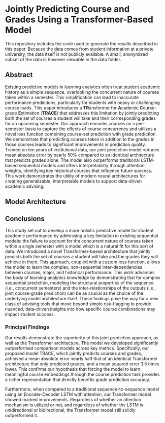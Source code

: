 # Jointly Predicting Course and Grades Using a Transformer-Based Model
This repository includes the code used to generate the results described in this paper. Because the data comes from student information at a private university, the data itself is not publicly available. A small, anonymized subset of the data is however viewable in the data folder. 

## Abstract
Existing predictive models in learning analytics often treat student academic history as a simple sequence, overlooking the concurrent nature of courses taken within a semester. This simplification can lead to inaccurate performance predictions, particularly for students with heavy or challenging course loads. This paper introduces a **TR**ansformer for **A**cademic **C**ourse-grade **E**stimation (**TRACE**) that addresses this limitation by jointly predicting both the set of courses a student will take and their corresponding grades for an upcoming semester. Our approach encodes courses on a per-semester basis to capture the effects of course concurrency and utilizes a novel loss function combining course-set prediction with grade prediction. We demonstrate that predicting courses taken in addition to the grades in those courses leads to significant improvements in prediction quality. Trained on ten years of institutional data, our joint prediction model reduces mean absolute error by nearly 50% compared to an identical architecture that predicts grades alone. The model also outperforms traditional LSTM-based sequential models and offers interpretability through attention weights, identifying key historical courses that influence future success. This work demonstrates the utility of modern neural architectures for creating generalizable, interpretable models to support data-driven academic advising.

## Model Architecture

## Conclusions
This study set out to develop a more holistic predictive model for student academic performance by addressing a key limitation in existing sequential models: the failure to account for the concurrent nature of courses taken within a single semester with a model which is a natural fit for this sort of data. We introduced a novel Transformer-based architecture that jointly predicts both the set of courses a student will take and the grades they will achieve in them. This approach, coupled with a custom loss function, allows the model to learn the complex, non-sequential inter-dependencies between courses, major, and historical performance. This work advances the body of learning analytics knowledge by demonstrating that for complex sequential prediction, modeling the structural properties of the sequence (i.e., concurrent semesters) and the inter-relationships of the outputs (i.e., joint course-grade prediction) can be as crucial as the choice of the underlying model architecture itself. These findings pave the way for a new class of advising tools that move beyond simple risk-flagging to provide nuanced, data-driven insights into how specific course combinations may impact student success.

### Principal Findings
Our results demonstrate the superiority of this joint prediction approach, as well as the Transformer architecture. The model we developed significantly outperformed comparison models across key metrics. Specifically, our proposed model TRACE, which jointly predicts courses and grades, achieved a mean absolute error nearly half that of an identical Transformer architecture that only predicted grades, and a mean squared error 3.5 times lower. This confirms our hypothesis that forcing the model to learn meaningful course embeddings through the course prediction task provides a richer representation that directly benefits grade prediction accuracy.

Furthermore, when compared to a traditional sequence-to-sequence model using an Encoder-Decoder LSTM with attention, our Transformer model showed marked improvements. Regardless of whether an attention mechanism is utilized or not, and regardless of whether the LSTM is unidirectional or bidirectional, the Transformer model still solidly outperformed it. 

